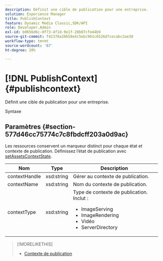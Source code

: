 ```yaml
---
description: Définit une cible de publication pour une entreprise.
solution: Experience Manager
title: PublishContext
feature: Dynamic Media Classic,SDK/API
role: Developer,Admin
exl-id: b0656d6c-0f73-4f1d-9e1f-20b07cfe44b9
source-git-commit: f42378a20b58e4c5ebc961c6526d7cecabc2ae38
workflow-type: tm+mt
source-wordcount: '67'
ht-degree: 20%

---
```


# [!DNL PublishContext]{#publishcontext}

Définit une cible de publication pour une entreprise.

Syntaxe

## Paramètres {#section-577d46cc75774c7c8fbdcff203a0d9ac}

Les ressources conservent un marqueur distinct pour chaque état et contexte de publication. Définissez l’état de publication avec [setAssetsContextState](../../operations/c-operations-intro/c-methods/r-set-asset-context-state.md#reference-da96f9caef734f2883fddaf58cd886d7).

<table id="table_1165D5DDC89140CD8222E5A04B39048E">
 <thead>
  <tr>
   <th colname="col1" class="entry"> Nom </th>
   <th colname="col2" class="entry"> Type </th>
   <th colname="col3" class="entry"> Description </th>
  </tr>
 </thead>
 <tbody>
  <tr>
   <td colname="col1"><span class="codeph"><span class="varname"> contextHandle</span></span></td>
   <td colname="col2"><span class="codeph"> xsd:string </span></td>
   <td colname="col3"> Gérer au contexte de publication. </td>
  </tr>
  <tr>
   <td colname="col1"><span class="codeph"><span class="varname"> contextName</span></span></td>
   <td colname="col2"><span class="codeph"> xsd:string</span></td>
   <td colname="col3"> Nom du contexte de publication. </td>
  </tr>
  <tr>
   <td colname="col1"><span class="codeph"><span class="varname"> contextType</span></span></td>
   <td colname="col2"><span class="codeph"> xsd:string</span></td>
   <td colname="col3">Type de contexte de publication. Inclut : 
    <ul id="ul_04CA7C755E5441AA8ABBD0BA3F245A78">
     <li id="li_7F578422D38E40D1A590AB21ADD84E90"><span class="codeph"> ImageServing</span></li>
     <li id="li_C112E12028E44ED7914ED0D3D6B3A45E"><span class="codeph"> ImageRendering</span></li>
     <li id="li_9430D600FA4343F6951F9AE8EA7F9530"><span class="codeph"> Vidéo</span></li>
     <li id="li_4122D853BE1B4ED3B412CFA7B659EB1D"><span class="codeph"> ServerDirectory</span></li>
    </ul></td>
  </tr>
 </tbody>
</table>

>[!MORELIKETHIS]
>
>* [Contexte de publication](../../string-constants/c-string-constants/r-publish-context.md#reference-3ade116df0df40deb86154eb0ac7c12a)

